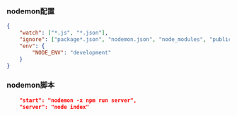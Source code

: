 ### nodemon配置

```json
{
    "watch": ["*.js", "*.json"],
    "ignore": ["package*.json", "nodemon.json", "node_modules", "public"],
    "env": {
        "NODE_ENV": "development"
    }
}
```

### nodemon脚本
```json
    "start": "nodemon -x npm run server",
    "server": "node index"
```